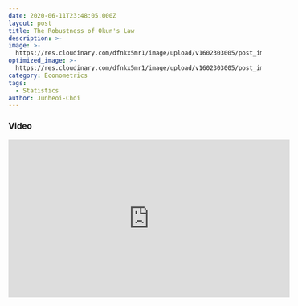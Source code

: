 ```yaml
---
date: 2020-06-11T23:48:05.000Z
layout: post
title: The Robustness of Okun's Law
description: >-
image: >-
  https://res.cloudinary.com/dfnkx5mr1/image/upload/v1602303005/post_img/okuncrop_001-2_rd73rr.jpg
optimized_image: >-
  https://res.cloudinary.com/dfnkx5mr1/image/upload/v1602303005/post_img/okuncrop_001-2_rd73rr.jpg
category: Econometrics
tags:
  - Statistics
author: Junheoi-Choi
---
```


### Video 
<iframe width="560" height="315" src="https://www.youtube.com/embed/eBmVSxQxa18" frameborder="0" allow="accelerometer; autoplay; clipboard-write; encrypted-media; gyroscope; picture-in-picture" allowfullscreen></iframe>